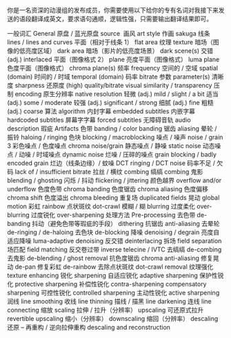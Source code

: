 你是一名资深的动漫组的发布成员，你需要使用以下给你的专有名词对我接下来发送的语段翻译成英文，要求语句通顺，逻辑性强，只需要输出翻译结果即可。

一般词汇	General
原盘 / 蓝光原盘	source 
画风	art style
作画	sakuga
线条	lines / lines and curves
平面（相对于线条 1）	flat area
纹理	texture
暗场（图像的低亮度区域）	dark area
暗场（影片的低亮度场景）	dark scene(s)
交错	(adj.) interlaced
平面（图像格式 2）	plane
亮度平面（图像格式）	luma plane
色度平面（图像格式）	chroma plane(s)
频率	frequency
空间的 / 空域	spatial (domain)
时间的 / 时域	temporal (domain)
码率	bitrate
参数	parameter(s)
清晰度	sharpness
还原度	(high) quality/bitrate
visual similarity / transparency
压制	encoding
原生分辨率	native resolution
轻微	(adj.) mild / slight / a bit
适当	(adj.) some / moderate
较强	(adj.) significant / strong
细腻	(adj.) fine
粗糙	(adj.) coarse
算法	algorithm
内封字幕	embedded subtitles
内嵌字幕	hardcoded subtitles
屏幕字字幕	forced subtitles
无障碍音轨	audio description
瑕疵	Artifacts
色带	banding / color banding
锯齿	aliasing
晕轮 / 振铃	haloing / ringing
色块	blocking / macroblocking
噪点 / 噪声	noise / grain 3
彩色噪点 / 色度噪点	chroma noise/grain
静态噪点 / 静噪	static noise
动态噪点 / 动噪 / 时域噪点	dynamic noise
烂噪 / 压碎的噪点	grain blocking / badly encoded grain
烂边（线条边缘）/ 蚊噪	DCT ringing / DCT noise
码率不足 / 欠码	lack of / insufficient bitrate
拉丝 / 横纹	combing
缟缟	combing
鬼影	blending / ghosting
闪烁 / 抖动	flickering / jittering
颜色越界	overflow and/or underflow
色度色带	chroma banding
色度锯齿	chroma aliasing
色度偏移	chroma shift
色度溢出	chroma bleeding
重复场	duplicated fields
晃动	global motion
彩虹	rainbow
点状斑纹	dot-crawl
模糊 / 糊	blurring
过度柔化	over-blurring
过度锐化	over-sharpening
处理方法	Pre-processing
去色带	de-banding
抖动（避免色带等瑕疵的手段）	dithering
抗锯齿	anti-aliasing
去晕轮	de-ringing / de-haloing
去色块	de-blocking
降噪	denoising / degrain
亮度自适应降噪	luma-adaptive denoising
反交错	deinterlacing
拆场	field separation
场匹配	field matching
反交卷过带	inverse telecine / IVTC
去缟缟	de-combing
去鬼影	de-blending / ghost removal
抗色度锯齿	chroma anti-aliasing
修复晃动	de-pan
修复彩虹	de-rainbow
去除点状斑纹	dot-crawl removal
纹理强化	texture enhancing
锐化	sharpening
自适应锐化	adaptive sharpening
保护性锐化	protective sharpening
补偿性锐化	contra-sharpening
compensatory sharpening
可控性锐化	controlled sharpening
主动性锐化	active sharpening
润线	line smoothing
收线	line thinning
描线 / 描黑	line darkening
连线	line connecting
缩放	scaling
拉伸 / 拉升（分辨率）	upscaling
可还原式拉升	revertible upscaling
缩小（分辨率）	downscaling
缩回（分辨率）	descaling
还原 – 再重构 / 逆向拉伸重构	descaling and reconstruction